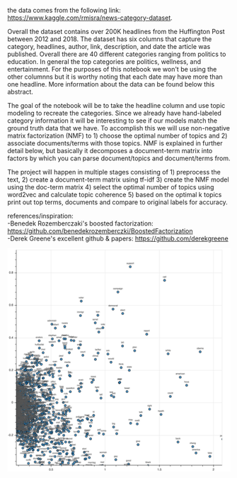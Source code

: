 the data comes from the following link: https://www.kaggle.com/rmisra/news-category-dataset. 

Overall the dataset contains over 200K headlines from the Huffington Post between 2012 and 2018. The dataset has six columns that capture the category, headlines, author, link, description, and date the article was published. Overall there are 40 different categories ranging from politics to education. In general the top categories are politics, wellness, and entertainment. For the purposes of this notebook we won't be using the other columnns but it is worthy noting that each date may have more than one headline. More information about the data can be found below this abstract.

The goal of the notebook will be to take the headline column and use topic modeling to recreate the categories. Since we already have hand-labeled category information it will be interesting to see if our models match the ground truth data that we have. To accomplish this we will use non-negative matrix factorization (NMF) to 1) choose the optimal number of topics and 2) associate documents/terms with those topics. NMF is explained in further detail below, but basically it decomposes a document-term matrix into factors by which you can parse document/topics and document/terms from. 

The project will happen in multiple stages consisting of 1) preprocess the text, 2) create a document-term matrix using tf-idf 3) create the NMF model using the doc-term matrix  4) select the optimal number of topics using word2vec and calculate topic coherence 5) based on the optimal k topics print out top terms, documents and compare to original labels for accuracy.

references/inspiration:<br>
-Benedek Rozemberczaki's boosted factorization: https://github.com/benedekrozemberczki/BoostedFactorization <br>
-Derek Greene's excellent github & papers: https://github.com/derekgreene 

![Alt text](/bokeh_plot.png?raw=true "image of corpus SVD")